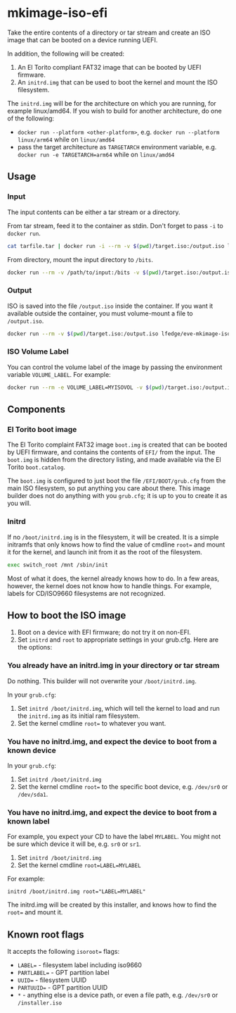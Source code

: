 # mkimage-iso-efi

Take the entire contents of a directory or tar stream and create an ISO image that can be booted on a
device running UEFI.

In addition, the following will be created:

1. An El Torito compliant FAT32 image that can be booted by UEFI firmware.
1. An `initrd.img` that can be used to boot the kernel and mount the ISO filesystem.

The `initrd.img` will be for the architecture on which you are running, for example linux/amd64. If you wish to
build for another architecture, do one of the following:

* `docker run --platform <other-platform>`, e.g. `docker run --platform linux/arm64` while on `linux/amd64`
* pass the target architecture as `TARGETARCH` environment variable, e.g. `docker run -e TARGETARCH=arm64` while on `linux/amd64`

## Usage

### Input

The input contents can be either a tar stream or a directory.

From tar stream, feed it to the container as stdin. Don't forget to pass `-i` to `docker run`.

```sh
cat tarfile.tar | docker run -i --rm -v $(pwd)/target.iso:/output.iso lfedge/eve-mkimage-iso-efi
```

From directory, mount the input directory to `/bits`.

```sh
docker run --rm -v /path/to/input:/bits -v $(pwd)/target.iso:/output.iso lfedge/eve-mkimage-iso-efi /path/to/directory
```

### Output

ISO is saved into the file `/output.iso` inside the container. If you want it available outside
the container, you must volume-mount a file to `/output.iso`.

```sh
docker run --rm -v $(pwd)/target.iso:/output.iso lfedge/eve-mkimage-iso-efi /path/to/directory
```

### ISO Volume Label

You can control the volume label of the image by passing the environment variable `VOLUME_LABEL`.
For example:

```sh
docker run --rm -e VOLUME_LABEL=MYISOVOL -v $(pwd)/target.iso:/output.iso lfedge/eve-mkimage-iso-efi /path/to/directory
```

## Components

### El Torito boot image

The El Torito complaint FAT32 image `boot.img` is created that can be booted by UEFI firmware, and contains the contents of `EFI/` from the input. The `boot.img` is hidden from the directory listing, and made available via the El Torito `boot.catalog`.

The `boot.img` is configured to just boot the file `/EFI/BOOT/grub.cfg` from the main ISO
filesystem, so put anything you care about there. This image builder does not do anything with you
`grub.cfg`; it is up to you to create it as you will.

### Initrd

If no `/boot/initrd.img` is in the filesystem, it will be created. It is a simple initramfs that
only knows how to find the value of cmdline `root=` and mount it for the kernel, and launch init from it
as the root of the filesystem.

```sh
exec switch_root /mnt /sbin/init
```

Most of what it does, the kernel already knows how to do. In a few areas, however, the kernel
does not know how to handle things. For example, labels for CD/ISO9660 filesystems are not
recognized.

## How to boot the ISO image

1. Boot on a device with EFI firmware; do not try it on non-EFI.
1. Set `initrd` and `root` to appropriate settings in your grub.cfg. Here are the options:

### You already have an initrd.img in your directory or tar stream

Do nothing. This builder will not overwrite your `/boot/initrd.img`.

In your `grub.cfg`:

1. Set `initrd /boot/initrd.img`, which will tell the kernel to load and run the `initrd.img` as its initial ram filesystem.
1. Set the kernel cmdline `root=` to whatever you want.

### You have no initrd.img, and expect the device to boot from a known device

In your `grub.cfg`:

1. Set `initrd /boot/initrd.img`
1. Set the kernel cmdline `root=` to the specific boot device, e.g. `/dev/sr0` or `/dev/sda1`.

### You have no initrd.img, and expect the device to boot from a known label

For example, you expect your CD to have the label `MYLABEL`. You might not be sure
which device it will be, e.g. `sr0` or `sr1`.

1. Set `initrd /boot/initrd.img`
1. Set the kernel cmdline `root=LABEL=MYLABEL`

For example:

```grub
initrd /boot/initrd.img root="LABEL=MYLABEL"
```

The initrd.img will be created by this installer, and knows how to find the `root=` and mount it.

## Known root flags

It accepts the following `isoroot=` flags:

* `LABEL=` - filesystem label including iso9660
* `PARTLABEL=` - GPT partition label
* `UUID=` - filesystem UUID
* `PARTUUID=` - GPT partition UUID
* `*` - anything else is a device path, or even a file path, e.g. `/dev/sr0` or `/installer.iso`

